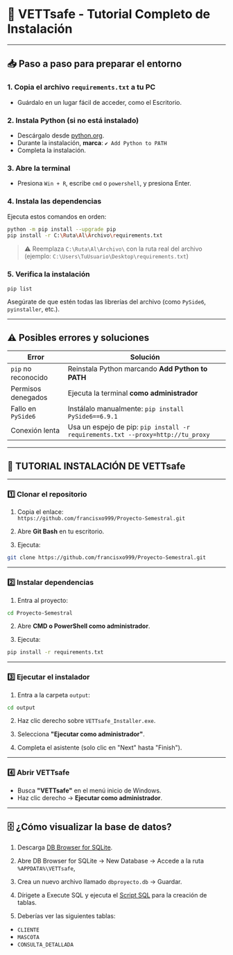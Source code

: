 
# 🐾 VETTsafe - Tutorial Completo de Instalación

---

## 📥 Paso a paso para preparar el entorno

### 1. Copia el archivo `requirements.txt` a tu PC

- Guárdalo en un lugar fácil de acceder, como el Escritorio.

### 2. Instala Python (si no está instalado)

- Descárgalo desde [python.org](https://www.python.org/).
- Durante la instalación, **marca**: `✔️ Add Python to PATH`
- Completa la instalación.

### 3. Abre la terminal

- Presiona `Win + R`, escribe `cmd` o `powershell`, y presiona Enter.

### 4. Instala las dependencias

Ejecuta estos comandos en orden:

```bash
python -m pip install --upgrade pip
pip install -r C:\Ruta\Al\Archivo\requirements.txt
```

> ⚠️ Reemplaza `C:\Ruta\Al\Archivo\` con la ruta real del archivo (ejemplo: `C:\Users\TuUsuario\Desktop\requirements.txt`)

### 5. Verifica la instalación

```bash
pip list
```

Asegúrate de que estén todas las librerías del archivo (como `PySide6`, `pyinstaller`, etc.).

---

## ⚠️ Posibles errores y soluciones

| Error                     | Solución                                                              |
|--------------------------|-----------------------------------------------------------------------|
| `pip` no reconocido       | Reinstala Python marcando **Add Python to PATH**                     |
| Permisos denegados        | Ejecuta la terminal **como administrador**                           |
| Fallo en `PySide6`        | Instálalo manualmente: `pip install PySide6==6.9.1`                  |
| Conexión lenta            | Usa un espejo de pip: `pip install -r requirements.txt --proxy=http://tu_proxy` |

---

## 📜 TUTORIAL INSTALACIÓN DE VETTsafe

---

### 1️⃣ Clonar el repositorio

1. Copia el enlace:  
   `https://github.com/francisxo999/Proyecto-Semestral.git`

2. Abre **Git Bash** en tu escritorio.

3. Ejecuta:

```bash
git clone https://github.com/francisxo999/Proyecto-Semestral.git
```

---

### 2️⃣ Instalar dependencias

1. Entra al proyecto:

```bash
cd Proyecto-Semestral
```

2. Abre **CMD o PowerShell como administrador**.

3. Ejecuta:

```bash
pip install -r requirements.txt
```

---

### 3️⃣ Ejecutar el instalador

1. Entra a la carpeta `output`:

```bash
cd output
```

2. Haz clic derecho sobre `VETTsafe_Installer.exe`.

3. Selecciona **"Ejecutar como administrador"**.

4. Completa el asistente (solo clic en "Next" hasta "Finish").

---

### 4️⃣ Abrir VETTsafe

- Busca **"VETTsafe"** en el menú inicio de Windows.
- Haz clic derecho → **Ejecutar como administrador**.

---

## 🗄️ ¿Cómo visualizar la base de datos?

1. Descarga [DB Browser for SQLite](https://sqlitebrowser.org/).

2. Abre DB Browser for SQLite → New Database → Accede a la ruta `%APPDATA%\VETTsafe`,

3. Crea un nuevo archivo llamado `dbproyecto.db` → Guardar.

4. Dírigete a Execute SQL y ejecuta el [Script SQL](https://github.com/francisxo999/Proyecto-Semestral/blob/francisco-vera/avances/semana_08/script%20base%20de%20datos/SQL.txt) para la creación de tablas.

5. Deberías ver las siguientes tablas:

- `CLIENTE`
- `MASCOTA`
- `CONSULTA_DETALLADA`
